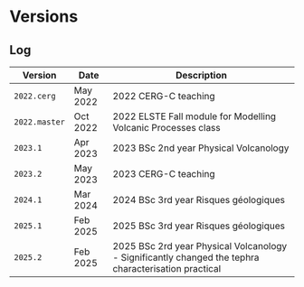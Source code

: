# Versions

## Log

| Version       | Date     | Description                                                                                          |
|---------------|----------|------------------------------------------------------------------------------------------------------|
| `2022.cerg`   | May 2022 | 2022 CERG-C teaching                                                                                 |
| `2022.master` | Oct 2022 | 2022 ELSTE Fall module for Modelling Volcanic Processes class                                        |
| `2023.1`      | Apr 2023 | 2023 BSc 2nd year Physical Volcanology                                                               |
| `2023.2`      | May 2023 | 2023 CERG-C teaching                                                                                 |
| `2024.1`      | Mar 2024 | 2024 BSc 3rd year Risques géologiques                                                                |
| `2025.1`      | Feb 2025 | 2025 BSc 3rd year Risques géologiques                                                                |
| `2025.2`      | Feb 2025 | 2025 BSc 2rd year Physical Volcanology - Significantly changed the tephra characterisation practical |

